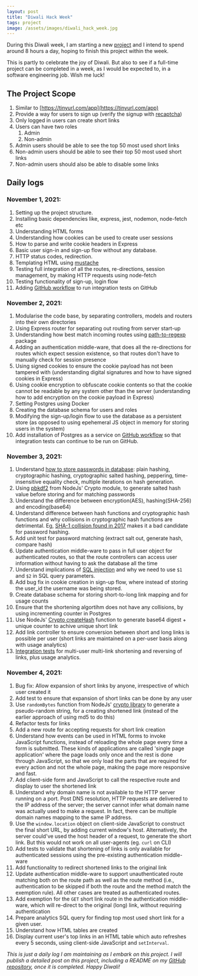 ```yaml
---
layout: post
title: "Diwali Hack Week"
tags: project
image: /assets/images/diwali_hack_week.jpg
---
```


During this Diwali week, I am starting a new [project](https://github.com/oitee/twirl) and I intend to spend around 8 hours a day, hoping to finish this project within the week. 

This is partly to celebrate the joy of Diwali. But also to see if a full-time project can be completed in a week, as I would be expected to, in a software engineering job. Wish me luck!

## The Project Scope

1. Similar to [https://tinyurl.com/app](https://tinyurl.com/app)
2. Provide a way for users to sign up (verify the signup with [recaptcha](https://developers.google.com/recaptcha/docs/display))
3. Only logged in users can create short links
4. Users can have two roles
    1. Admin
    2. Non-admin
5. Admin users should be able to see the top 50 most used short links
6. Non-admin users should be able to see their top 50 most used short links
7. Non-admin users should also be able to disable some links

## Daily logs

### November 1, 2021:

1. Setting up the project structure.
2. Installing basic dependencies like, express, jest, nodemon, node-fetch etc
3. Understanding HTML forms
4. Understanding how cookies can be used to create user sessions
5. How to parse and write cookie headers in Express
6. Basic user sign-in and sign-up flow without any database. 
7. HTTP status codes, redirection.
8. Templating HTML using [mustache](https://www.npmjs.com/package/mustache)
9. Testing full integration of all the routes, re-directions, session management, by making HTTP requests using node-fetch
10. Testing functionality of sign-up, login flow
11. Adding [GitHub workflow](https://github.com/oitee/twirl/actions) to run integration tests on GitHub

### November 2, 2021:

1. Modularise the code base, by separating controllers, models and routers into their own directories
2. Using Express router for separating out routing from server start-up
3. Understanding how best match incoming routes using [path-to-regexp](https://www.npmjs.com/package/path-to-regexp) package
4. Adding an authentication middle-ware, that does all the re-directions for routes which expect session existence, so that routes don't have to manually check for session presence
5. Using signed cookies to ensure the cookie payload has not been tampered with (understanding digital signatures and how to have signed cookies in Express)
6. Using cookie encryption to obfuscate cookie contents so that the cookie cannot be readable by any system other than the server (understanding how to add encryption on the cookie payload in Express)
7. Setting Postgres using Docker
8. Creating the database schema for users and roles
9. Modifying the sign-up/login flow to use the database as a persistent store (as opposed to using epehemeral JS object in memory for storing users in the system)
10. Add installation of Postgres as a service on [GitHub workflow](https://github.com/oitee/twirl/actions) so that integration tests can continue to be run on GitHub.

### November 3, 2021:

1. Understand [how to store passwords in database](https://cheatsheetseries.owasp.org/cheatsheets/Password_Storage_Cheat_Sheet.html): plain hashing, cryptographic hashing, cryptographic salted hashing, peppering, time-insensitive equality check, multiple iterations on hash generation.
2. Using [pbkdf2](https://nodejs.org/api/crypto.html#cryptopbkdf2syncpassword-salt-iterations-keylen-digest) from NodeJs' Crypto module, to generate salted hash value before storing and for matching passwords
3. Understand the difference between encryption(AES), hashing(SHA-256) and encoding(base64)
4. Understand difference between hash functions and cryptographic hash functions and why collisions in cryptographic hash functions are detrimental. Eg, [SHA-1 collision found in 2017](https://security.googleblog.com/2017/02/announcing-first-sha1-collision.html) makes it a bad candidate for password hashing.
5. Add unit test for password matching (extract salt out, generate hash, compare hash)
6. Update authentication middle-ware to pass in full user object for authenticated routes, so that the route controllers can access user information without having to ask the database all the time
7. Understand implications of [SQL injection](https://owasp.org/www-community/attacks/SQL_Injection) and why we need to use `$1` and `$2` in SQL query parameters.
8. Add bug fix in cookie creation in sign-up flow, where instead of storing the user_id the username was being stored.
9. Create database schema for storing short-to-long link mapping and for usage counts
10. Ensure that the shortening algortihm does not have any collisions, by using incrementing counter in Postgres
11. Use NodeJs' [Crypto createHash](https://nodejs.org/api/crypto.html#cryptocreatehashalgorithm-options) function to generate base64 digest + unique counter to achive unique short link
12. Add link controller to ensure conversion between short and long links is possible per user (short links are maintained on a per-user basis along with usage analytics)
13. [Integration tests](https://github.com/oitee/twirl/actions) for multi-user multi-link shortening and reversing of links, plus usage analytics.

### November 4, 2021:

1. Bug fix: Allow expansion of short links by anyone, irrespective of which user created it
2. Add test to ensure that expansion of short links can be done by any user
3. Use `randomBytes` function from NodeJs' [crypto library](https://nodejs.org/api/crypto.html) to generate a pseudo-random string, for a creating shortened link (instead of the earlier approach of using md5 to do this)
4. Refactor tests for links
5. Add a new route for accepting requests for short link creation
6. Understand how events can be used in HTML forms to invoke JavaScript functions, instead of reloading the whole page every time a form is submitted. These kinds of applications are called 'single page application' where the page loads only once and the rest is done through JavaScript, so that we only load the parts that are required for every action and not the whole page, making the page more responsive and fast.
7. Add client-side form and JavaScript to call the respective route and display to user the shortened link
8. Understand why domain name is not available to the HTTP server running on a port. Post DNS resolution, HTTP requests are delivered to the IP address of the server; the server cannot infer what domain name was actually used to make a request. In fact, there can be multiple domain names mapping to the same IP address.
9. Use the `window.location` object on client-side JavaScript to construct the final short URL, by adding current window's host. Alternatively, the server could've used the host header of a request, to generate the short link. But this would not work on all user-agents (eg. `curl` on CLI)
10. Add tests to validate that shortening of links is only available for authenticated sessions using the pre-existing authentication middle-ware
11. Add functionality to redirect shortened links to the original link
12. Update authentication middle-ware to support unauthenticated route matching both on the route path as well as the route method (i.e., authentication to be skipped if both the route and the method match the exemption rule). All other cases are treated as authenticated routes.
13. Add exemption for the `GET` short link route in the authentication middle-ware, which will re-direct to the original (long) link, without requiring authentication
14. Prepare analytics SQL query for finding top most used short link for a given user.
15. Understand how HTML tables are created 
16. Display current user's top links in an HTML table which auto refreshes every 5 seconds, using client-side JavaScript and `setInterval`.


_This is just a daily log I am maintaining as I embark on this project. I will publish a detailed post on this project, including a README on my [GitHub repository](https://github.com/oitee/twirl), once it is completed. Happy Diwali!_